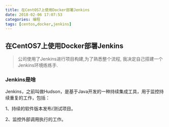 ```yaml
---
title: 在CentOS7上使用Docker部署Jenkins
date: 2018-02-06 17:07:53
categories: 编程
tags: [centos,docker,jenkins]
---
```

 ## 在CentOS7上使用Docker部署Jenkins

> 公司使用了Jenkins进行项目构建,为了熟悉整个流程, 我决定自己搭建一个Jenkins环境练练手.

### Jenkins是啥

Jenkins，之前叫做Hudson，是基于Java开发的一种持续集成工具，用于监控持续重复的工作，包括：

1、持续的软件版本发布/测试项目。

2、监控外部调用执行的工作。

<!-- more -->
